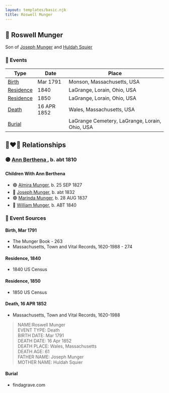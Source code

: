 ```yaml
---
layout: templates/basic.njk
title: Roswell Munger
---
```

## 🔵 Roswell Munger

Son of [Joseph Munger](/people/4/48832802) and [Huldah Squier](/people/4/40449307)

### 📆 Events

Type | Date | Place
------ | ------ | ------
[Birth](#event-873472af-1011-430f-a69e-674caae5b6bd) | Mar 1791 | Monson, Massachusetts, USA
[Residence](#event-2e11ddc6-b1fe-4d33-a3ac-4ef9b47a5345) | 1840 | LaGrange, Lorain, Ohio, USA
[Residence](#event-bc957642-6f98-424b-a060-2d196d45cd75) | 1850 | LaGrange, Lorain, Ohio, USA
[Death](#event-0c3c05d3-2a2d-43fa-8071-592ea7e75a0d) | 16 APR 1852 | Wales, Massachusetts, USA
[Burial](#event-3e855ccc-1400-4f50-ab67-44b586e0193a) |  | LaGrange Cemetery, LaGrange, Lorain, Ohio, USA

## 👩‍❤️‍👨 Relationships

### 🟣 [Ann Berthena ](/people/9/91501676), b. abt 1810

#### Children With Ann Berthena
* 🟣 [Almira Munger](/people/3/36419408), b. 25 SEP 1827
* 🔵 [Joseph Munger](/people/8/88850948), b. abt 1832
* 🟣 [Marinda Munger](/people/4/42602883), b. 28 AUG 1837
* 🔵 [William Munger](/people/8/84347792), b. ABT 1840
### 📰 Event Sources

#### <a id="event-873472af-1011-430f-a69e-674caae5b6bd"></a> Birth, Mar 1791
* The Munger Book  - 263
* Massachusetts, Town and Vital Records, 1620-1988  - 274

#### <a id="event-2e11ddc6-b1fe-4d33-a3ac-4ef9b47a5345"></a> Residence, 1840
* 1840 US Census

#### <a id="event-bc957642-6f98-424b-a060-2d196d45cd75"></a> Residence, 1850
* 1850 US Census

#### <a id="event-0c3c05d3-2a2d-43fa-8071-592ea7e75a0d"></a> Death, 16 APR 1852
* Massachusetts, Town and Vital Records, 1620-1988
>   
  > NAME:Roswell Munger  
  > EVENT TYPE: Death  
  > BIRTH DATE: Mar 1791  
  > DEATH DATE: 16 Apr 1852  
  > DEATH PLACE: Wales, Massachusetts  
  > DEATH AGE: 61  
  > FATHER NAME: Joseph Munger  
  > MOTHER NAME: Huldah Squier

#### <a id="event-3e855ccc-1400-4f50-ab67-44b586e0193a"></a> Burial
* findagrave.com
